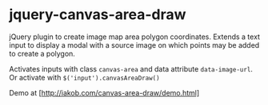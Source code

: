 jquery-canvas-area-draw
======================

jQuery plugin to create image map area polygon coordinates. 
Extends a text input to display a modal with a source image
on which points may be added to create a polygon.

Activates inputs with class `canvas-area` and data attribute
`data-image-url`. Or activate with `$('input').canvasAreaDraw()`

Demo at [http://iakob.com/canvas-area-draw/demo.html]
